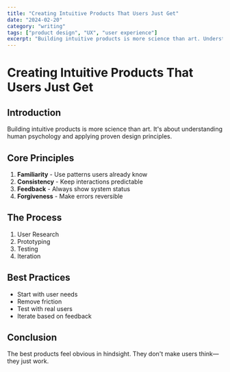 ```yaml
---
title: "Creating Intuitive Products That Users Just Get"
date: "2024-02-20"
category: "writing"
tags: ["product design", "UX", "user experience"]
excerpt: "Building intuitive products is more science than art. Understand the psychology behind great UX."
---
```


# Creating Intuitive Products That Users Just Get

## Introduction

Building intuitive products is more science than art. It's about understanding human psychology and applying proven design principles.

## Core Principles

1. **Familiarity** - Use patterns users already know
2. **Consistency** - Keep interactions predictable
3. **Feedback** - Always show system status
4. **Forgiveness** - Make errors reversible

## The Process

1. User Research
2. Prototyping
3. Testing
4. Iteration

## Best Practices

- Start with user needs
- Remove friction
- Test with real users
- Iterate based on feedback

## Conclusion

The best products feel obvious in hindsight. They don't make users think—they just work.
